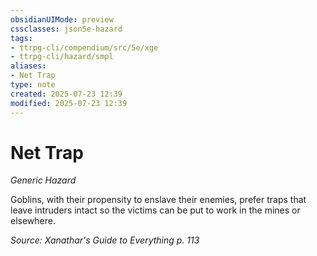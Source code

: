 ```yaml
---
obsidianUIMode: preview
cssclasses: json5e-hazard
tags:
- ttrpg-cli/compendium/src/5e/xge
- ttrpg-cli/hazard/smpl
aliases:
- Net Trap
type: note
created: 2025-07-23 12:39
modified: 2025-07-23 12:39
---
```

# Net Trap
*Generic Hazard*  

Goblins, with their propensity to enslave their enemies, prefer traps that leave intruders intact so the victims can be put to work in the mines or elsewhere.

*Source: Xanathar's Guide to Everything p. 113*